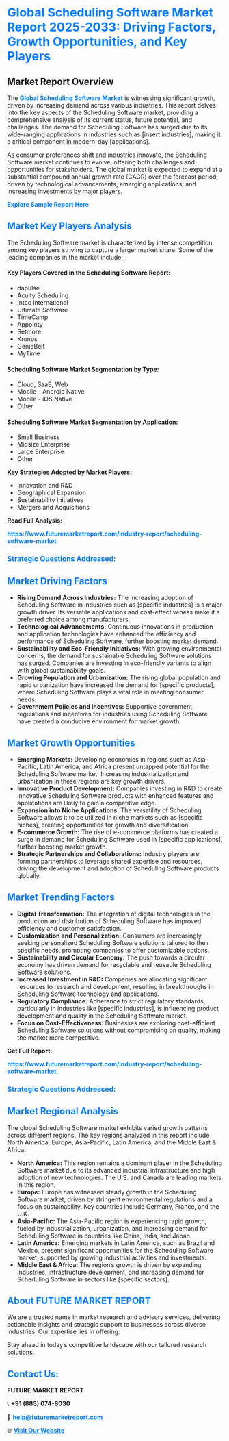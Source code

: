 <h1 style="color: #007BFF;">Global Scheduling Software Market Report 2025-2033: Driving Factors, Growth Opportunities, and Key Players</h1>

<section id="overview">
<h2>Market Report Overview</h2>
<p>The <a href="https://www.futuremarketreport.com/industry-report/scheduling-software-market" style="color: #007BFF; text-decoration: none;"><strong>Global Scheduling Software Market</strong></a> is witnessing significant growth, driven by increasing demand across various industries. This report delves into the key aspects of the Scheduling Software market, providing a comprehensive analysis of its current status, future potential, and challenges. The demand for Scheduling Software has surged due to its wide-ranging applications in industries such as [insert industries], making it a critical component in modern-day [applications].</p>
<p>As consumer preferences shift and industries innovate, the Scheduling Software market continues to evolve, offering both challenges and opportunities for stakeholders. The global market is expected to expand at a substantial compound annual growth rate (CAGR) over the forecast period, driven by technological advancements, emerging applications, and increasing investments by major players.</p>
</section>

<section id="overview">
<p><a href="https://www.futuremarketreport.com/request-sample/reportId=101144" style="color: #007BFF; text-decoration: none;"><strong>Explore Sample Report Here</strong></a></p>
</section>

<section id="key-players">
<h2 style="color: #007BFF;">Market Key Players Analysis</h2>
<p>The Scheduling Software market is characterized by intense competition among key players striving to capture a larger market share. Some of the leading companies in the market include:</p>
<h4>Key Players Covered in the Scheduling Software Report:</h4>
<ul><li>dapulse</li><li>Acuity Scheduling</li><li>Intac International</li><li>Ultimate Software</li><li>TimeCamp</li><li>Appointy</li><li>Setmore</li><li>Kronos</li><li>GenieBelt</li><li>MyTime</li></ul>
<h4>Scheduling Software Market Segmentation by Type:</h4>
<ul><li>Cloud, SaaS, Web</li><li>Mobile - Android Native</li><li>Mobile - iOS Native</li><li>Other</li></ul>

<h4>Scheduling Software Market Segmentation by Application:</h4>
<ul><li>Small Business</li><li>Midsize Enterprise</li><li>Large Enterprise</li><li>Other</li></ul>
<p><strong>Key Strategies Adopted by Market Players:</strong></p>
<ul>
<li>Innovation and R&D</li>
<li>Geographical Expansion</li>
<li>Sustainability Initiatives</li>
<li>Mergers and Acquisitions</li>
</ul>
</section>

<section>
<p><strong>Read Full Analysis: </strong></p><a href="https://www.futuremarketreport.com/industry-report/scheduling-software-market" style="color: #007BFF; text-decoration: none;"><strong>https://www.futuremarketreport.com/industry-report/scheduling-software-market</strong></a>
<h3 style="color: #007BFF;">Strategic Questions Addressed:</h3>
</section>

<section id="driving-factors">
<h2 style="color: #007BFF;">Market Driving Factors</h2>
<ul>
<li><strong>Rising Demand Across Industries:</strong> The increasing adoption of Scheduling Software in industries such as [specific industries] is a major growth driver. Its versatile applications and cost-effectiveness make it a preferred choice among manufacturers.</li>
<li><strong>Technological Advancements:</strong> Continuous innovations in production and application technologies have enhanced the efficiency and performance of Scheduling Software, further boosting market demand.</li>
<li><strong>Sustainability and Eco-Friendly Initiatives:</strong> With growing environmental concerns, the demand for sustainable Scheduling Software solutions has surged. Companies are investing in eco-friendly variants to align with global sustainability goals.</li>
<li><strong>Growing Population and Urbanization:</strong> The rising global population and rapid urbanization have increased the demand for [specific products], where Scheduling Software plays a vital role in meeting consumer needs.</li>
<li><strong>Government Policies and Incentives:</strong> Supportive government regulations and incentives for industries using Scheduling Software have created a conducive environment for market growth.</li>
</ul>
</section>

<section id="growth-opportunities">
<h2 style="color: #007BFF;">Market Growth Opportunities</h2>
<ul>
<li><strong>Emerging Markets:</strong> Developing economies in regions such as Asia-Pacific, Latin America, and Africa present untapped potential for the Scheduling Software market. Increasing industrialization and urbanization in these regions are key growth drivers.</li>
<li><strong>Innovative Product Development:</strong> Companies investing in R&D to create innovative Scheduling Software products with enhanced features and applications are likely to gain a competitive edge.</li>
<li><strong>Expansion into Niche Applications:</strong> The versatility of Scheduling Software allows it to be utilized in niche markets such as [specific niches], creating opportunities for growth and diversification.</li>
<li><strong>E-commerce Growth:</strong> The rise of e-commerce platforms has created a surge in demand for Scheduling Software used in [specific applications], further boosting market growth.</li>
<li><strong>Strategic Partnerships and Collaborations:</strong> Industry players are forming partnerships to leverage shared expertise and resources, driving the development and adoption of Scheduling Software products globally.</li>
</ul>
</section>

<section id="trending-factors">
<h2 style="color: #007BFF;">Market Trending Factors</h2>
<ul>
<li><strong>Digital Transformation:</strong> The integration of digital technologies in the production and distribution of Scheduling Software has improved efficiency and customer satisfaction.</li>
<li><strong>Customization and Personalization:</strong> Consumers are increasingly seeking personalized Scheduling Software solutions tailored to their specific needs, prompting companies to offer customizable options.</li>
<li><strong>Sustainability and Circular Economy:</strong> The push towards a circular economy has driven demand for recyclable and reusable Scheduling Software solutions.</li>
<li><strong>Increased Investment in R&D:</strong> Companies are allocating significant resources to research and development, resulting in breakthroughs in Scheduling Software technology and applications.</li>
<li><strong>Regulatory Compliance:</strong> Adherence to strict regulatory standards, particularly in industries like [specific industries], is influencing product development and quality in the Scheduling Software market.</li>
<li><strong>Focus on Cost-Effectiveness:</strong> Businesses are exploring cost-efficient Scheduling Software solutions without compromising on quality, making the market more competitive.</li>
</ul>
</section>

<section>
<p><strong>Get Full Report: </strong></p><a href="https://www.futuremarketreport.com/industry-report/scheduling-software-market" style="color: #007BFF; text-decoration: none;"><strong>https://www.futuremarketreport.com/industry-report/scheduling-software-market</strong></a>
<h3 style="color: #007BFF;">Strategic Questions Addressed:</h3>
</section>


<section id="regional-analysis">
<h2 style="color: #007BFF;">Market Regional Analysis</h2>
<p>The global Scheduling Software market exhibits varied growth patterns across different regions. The key regions analyzed in this report include North America, Europe, Asia-Pacific, Latin America, and the Middle East & Africa:</p>
<ul>
<li><strong>North America:</strong> This region remains a dominant player in the Scheduling Software market due to its advanced industrial infrastructure and high adoption of new technologies. The U.S. and Canada are leading markets in this region.</li>
<li><strong>Europe:</strong> Europe has witnessed steady growth in the Scheduling Software market, driven by stringent environmental regulations and a focus on sustainability. Key countries include Germany, France, and the U.K.</li>
<li><strong>Asia-Pacific:</strong> The Asia-Pacific region is experiencing rapid growth, fueled by industrialization, urbanization, and increasing demand for Scheduling Software in countries like China, India, and Japan.</li>
<li><strong>Latin America:</strong> Emerging markets in Latin America, such as Brazil and Mexico, present significant opportunities for the Scheduling Software market, supported by growing industrial activities and investments.</li>
<li><strong>Middle East & Africa:</strong> The region’s growth is driven by expanding industries, infrastructure development, and increasing demand for Scheduling Software in sectors like [specific sectors].</li>
</ul>
</section>

<footer>
<h2 style="color: #007BFF;">About FUTURE MARKET REPORT</h2>
<p>We are a trusted name in market research and advisory services, delivering actionable insights and strategic support to businesses across diverse industries. Our expertise lies in offering:</p>

<p>Stay ahead in today’s competitive landscape with our tailored research solutions.</p>

<h2 style="color: #007BFF;">Contact Us:</h2>
<p><strong>FUTURE MARKET REPORT</strong></p>
<p>📞 <strong>+91 (883) 074-8030</strong></p>
<p>📧 <strong><a href="mailto:help@futuremarketreport.com" style="color: #007BFF;">help@futuremarketreport.com</a></strong></p>
<p>🌐 <strong><a href="https://www.futuremarketreport.com/" style="color: #007BFF;">Visit Our Website</a></strong></p>
</footer>